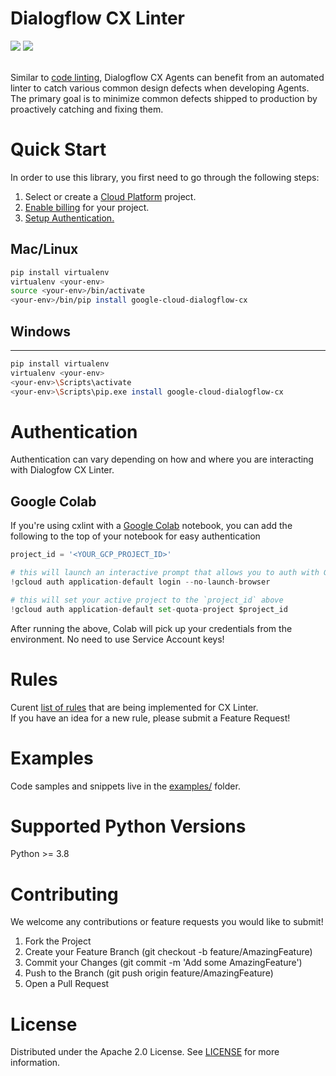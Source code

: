 # Dialogflow CX Linter
<a href="https://github.com/googleapis/google-cloud-python/blob/main/README.rst#stability-levels" alt="preview">
<img src="https://img.shields.io/badge/support-stable-gold" /></a>
<a href="https://pypi.org/project/cxlint/" alt="preview">
<img src="https://img.shields.io/badge/python-3.8%20%7C%203.9%20%7C%203.10-blue" /></a>

\
Similar to [code linting](https://en.wikipedia.org/wiki/Lint_(software)), Dialogflow CX Agents can benefit from an automated linter to catch various common design defects when developing Agents.
The primary goal is to minimize common defects shipped to production by proactively catching and fixing them.


# Quick Start

In order to use this library, you first need to go through the following steps:

1. Select or create a [Cloud Platform](https://console.cloud.google.com/project) project.
2. [Enable billing](https://cloud.google.com/billing/docs/how-to/modify-project#enable_billing_for_a_project) for your project.
3. [Setup Authentication.](https://googleapis.dev/python/google-api-core/latest/auth.html)

## Mac/Linux
``` bash
pip install virtualenv
virtualenv <your-env>
source <your-env>/bin/activate
<your-env>/bin/pip install google-cloud-dialogflow-cx
```

## Windows
-------

```bash
pip install virtualenv
virtualenv <your-env>
<your-env>\Scripts\activate
<your-env>\Scripts\pip.exe install google-cloud-dialogflow-cx
```

# Authentication
Authentication can vary depending on how and where you are interacting with Dialogfow CX Linter.

## Google Colab
If you're using cxlint with a [Google Colab](https://colab.research.google.com/) notebook, you can add the following to the top of your notebook for easy authentication

``` python
project_id = '<YOUR_GCP_PROJECT_ID>'

# this will launch an interactive prompt that allows you to auth with GCP in a browser
!gcloud auth application-default login --no-launch-browser

# this will set your active project to the `project_id` above
!gcloud auth application-default set-quota-project $project_id
```

After running the above, Colab will pick up your credentials from the environment. No need to use Service Account keys!

# Rules

Curent [list of rules](docs/RULES.md) that are being implemented for CX Linter.<br>
If you have an idea for a new rule, please submit a Feature Request!

# Examples

Code samples and snippets live in the [examples/](examples) folder.

# Supported Python Versions
Python >= 3.8

# Contributing
We welcome any contributions or feature requests you would like to submit!

1. Fork the Project
2. Create your Feature Branch (git checkout -b feature/AmazingFeature)
3. Commit your Changes (git commit -m 'Add some AmazingFeature')
4. Push to the Branch (git push origin feature/AmazingFeature)
5. Open a Pull Request

License
=======
Distributed under the Apache 2.0 License. See [LICENSE](../LICENSE.txt) for more information.

<!-- MARKDOWN LINKS & IMAGES -->
<!-- https://www.markdownguide.org/basic-syntax/#reference-style-links -->
